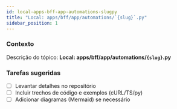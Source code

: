 ```yaml
---
id: local-apps-bff-app-automations-slugpy
title: "Local: apps/bff/app/automations/`{slug}`.py"
sidebar_position: 1
---
```


<!-- Conteúdo inicial (stub). Preencha com detalhes do projeto. -->

### Contexto
Descrição do tópico: **Local: apps/bff/app/automations/`{slug}`.py**

### Tarefas sugeridas
- [ ] Levantar detalhes no repositório
- [ ] Incluir trechos de código e exemplos (cURL/TS/py)
- [ ] Adicionar diagramas (Mermaid) se necessário
